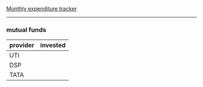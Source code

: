 [Monthly expenditure tracker](https://docs.google.com/spreadsheets/d/1c5uvvK2KMNkyIQ4WtI4rv2vERNZUxwXc3Z1WUuwGXqI/edit?gid=0#gid=0)

---

### mutual funds

| **provider** | **invested** |
| ------------ | ------------ |
| UTI          |              |
| DSP          |              |
| TATA         |              |
